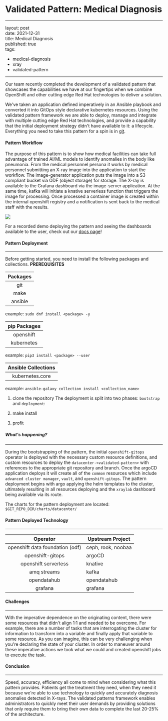 # Validated Pattern: Medical Diagnosis
---
layout: post <br>
date: 2021-12-31 <br>
title: Medical Diagnosis <br>
published: true <br> 
tags:
- medical-diagnosis
- xray
- validated-pattern
---
Our team recently completed the development of a validated pattern that showcases the capabilities we have at our fingertips when we combine OpenShift and other cutting edge Red Hat technologies to deliver a solution. 

We've taken an application defined imperatively in an Ansible playbook and converted it into GitOps style declarative kubernetes resources. Using the validated pattern framework we are able to deploy, manage and integrate with multiple cutting edge Red Hat technologies, and provide a capability that the initial deployment strategy didn't have available to it: a lifecycle. Everything you need to take this pattern for a spin is in [git](https://github.com/hybrid-cloud-patterns/medical-diagnosis).

#### Pattern Workflow
The purpose of this pattern is to show how medical facilities can take full advantage of trained AI/ML models to identify anomalies in the body like pneumonia. From the medical personnel persona it works by medical personnel submitting an X-ray image into the application to start the workflow. The image-generator application puts the image into a S3 compliant bucket via ODF (object storage) for storage. The X-ray is available to the Grafana dashboard via the image-server application. At the same time, kafka will initiate a knative serverless function that triggers the image for processing. Once processed a container image is created within the internal openshift registry and a notification is sent back to the medical staff with the results. 

![](https://hybrid-cloud-patterns.io/images/medical-edge/physical-dataflow.png?raw=True)

For a recorded demo deploying the pattern and seeing the dashboards available to the user, check out our [docs page](https://hybrid-cloud-patterns.io/medical-diagnosis/)!

#### Pattern Deployment
---
Before getting started, you need to install the following packages and collections.
**PREREQUISITES** <br>

| Packages |
|:--------:|
| git |
| make |
| ansible |

example: `sudo dnf install <package> -y`

| pip Packages |
|:-----------:|
| openshift |
| kubernetes |

example: `pip3 install <package> --user`

| Ansible Collections |
|:-------------------:|
| kubernetes.core |

example: `ansible-galaxy collection install <collection_name>`

1. clone the repository
The deployment is split into two phases: `bootstrap` and `deployment`:

2. make install

3. profit

##### What's happening? 
---
During the bootstrapping of the pattern, the initial `openshift-gitops` operator is deployed with the necessary custom resource definitions, and custom resources to deploy the 
`datacenter-<validated-pattern>` with references to the appropriate git repository and branch. Once the argoCD application deploys it will create all of the `common` resources 
which include `advanced cluster manager`, `vault`, and `openshift-gitops`. The pattern deployment begins with argo applying the helm templates to the cluster, ultimately resulting in all resources
deploying and the `xraylab` dashboard being available via its route.

The charts for the pattern deployment are located: `$GIT_REPO_DIR/charts/datacenter/`

#### Pattern Deployed Technology
---
| Operator | Upstream Project | 
|:--------:| ---------------- |
| openshift data foundation (odf)| ceph, rook, noobaa |
| openshift-gitops | argoCD |
| openshift serverless | knative |
| amq streams | kafka |
| opendatahub | opendatahub |
| grafana | grafana | 

#### Challenges
---
With the imperative dependence on the originating content, there were some resources that didn't align 1:1 and needed to be overcome. 
For example, there are a number of tasks that are interrogating the cluster for information to transform into a variable and finally
apply that variable to some resource. As you can imagine, this can be very challenging when you're declaring the state of your cluster. In order to 
maneuver around these imperative actions we took what we could and created openshift jobs to execute the task. 

#### Conclusion
---
Speed, accuracy, efficiency all come to mind when considering what this pattern provides. Patients get the treatment they need, when they need it because we're able to use technology to quickly and accurately diagnosis anomalies detected in X-rays. The validated patterns framework enables administrators to quickly meet their user demands by providing solutions that only require them to bring their own data to complete the last 20-25% of the architecture.